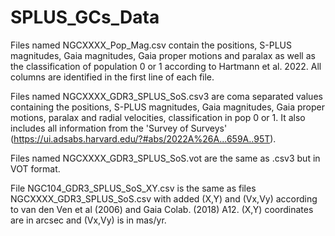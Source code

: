 # SPLUS_GCs_Data

Files named NGCXXXX_Pop_Mag.csv contain the positions, S-PLUS magnitudes, Gaia magnitudes, Gaia proper motions and paralax as well as the classification of population 0 or 1 according to Hartmann et al. 2022. All columns are identified in the first line of each file.

Files named NGCXXXX_GDR3_SPLUS_SoS.csv3 are coma separated values containing the positions, S-PLUS magnitudes, Gaia magnitudes, Gaia proper motions, paralax and radial velocities, classification in pop 0 or 1. It also includes all information from the 'Survey of Surveys' (https://ui.adsabs.harvard.edu/?#abs/2022A%26A...659A..95T).

Files named NGCXXXX_GDR3_SPLUS_SoS.vot are the same as .csv3 but in VOT format.

File NGC104_GDR3_SPLUS_SoS_XY.csv is the same as files NGCXXXX_GDR3_SPLUS_SoS.csv with added (X,Y) and (Vx,Vy) according to van den Ven et al (2006) and Gaia Colab. (2018) A12. (X,Y) coordinates are in arcsec and (Vx,Vy) is in mas/yr.
